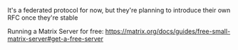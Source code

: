 It's a federated protocol for now, but they're planning to introduce their own RFC once they're stable

Running a Matrix Server for free: https://matrix.org/docs/guides/free-small-matrix-server#get-a-free-server
